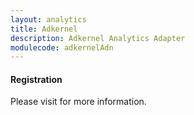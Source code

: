 ```yaml
---
layout: analytics
title: Adkernel
description: Adkernel Analytics Adapter
modulecode: adkernelAdn
---
```


#### Registration

Please visit []() for more information.

